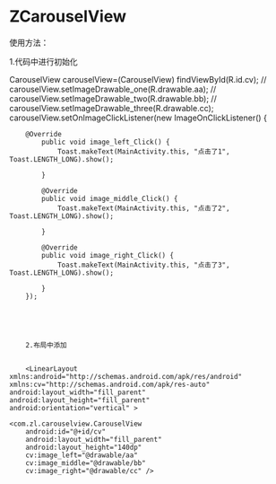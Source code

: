 # ZCarouselView



使用方法：


1.代码中进行初始化

CarouselView carouselView=(CarouselView) findViewById(R.id.cv);
//		carouselView.setImageDrawable_one(R.drawable.aa);
//		carouselView.setImageDrawable_two(R.drawable.bb);
//		carouselView.setImageDrawable_three(R.drawable.cc);
		carouselView.setOnImageClickListener(new ImageOnClickListener() {
			
		@Override
			public void image_left_Click() {
				Toast.makeText(MainActivity.this, "点击了1", Toast.LENGTH_LONG).show();
				
			}

			@Override
			public void image_middle_Click() {
				Toast.makeText(MainActivity.this, "点击了2", Toast.LENGTH_LONG).show();
				
			}

			@Override
			public void image_right_Click() {
				Toast.makeText(MainActivity.this, "点击了3", Toast.LENGTH_LONG).show();
				
			}
		});
		
		
		
		
		
		2.布局中添加
		
		
		<LinearLayout xmlns:android="http://schemas.android.com/apk/res/android"
    xmlns:cv="http://schemas.android.com/apk/res-auto"
    android:layout_width="fill_parent"
    android:layout_height="fill_parent"
    android:orientation="vertical" >

    <com.zl.carouselview.CarouselView
        android:id="@+id/cv"
        android:layout_width="fill_parent"
        android:layout_height="140dp"
        cv:image_left="@drawable/aa"
        cv:image_middle="@drawable/bb"
        cv:image_right="@drawable/cc" />

</LinearLayout>
